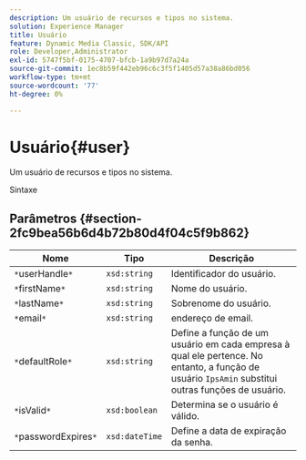 ```yaml
---
description: Um usuário de recursos e tipos no sistema.
solution: Experience Manager
title: Usuário
feature: Dynamic Media Classic, SDK/API
role: Developer,Administrator
exl-id: 5747f5bf-0175-4707-bfcb-1a9b97d7a24a
source-git-commit: 1ec8b59f442eb96c6c3f5f1405d57a38a86bd056
workflow-type: tm+mt
source-wordcount: '77'
ht-degree: 0%

---
```


# Usuário{#user}

Um usuário de recursos e tipos no sistema.

Sintaxe

## Parâmetros {#section-2fc9bea56b6d4b72b80d4f04c5f9b862}

| Nome | Tipo | Descrição |
|---|---|---|
| `*`userHandle`*` | `xsd:string` | Identificador do usuário. |
| `*`firstName`*` | `xsd:string` | Nome do usuário. |
| `*`lastName`*` | `xsd:string` | Sobrenome do usuário. |
| `*`email`*` | `xsd:string` | endereço de email. |
| `*`defaultRole`*` | `xsd:string` | Define a função de um usuário em cada empresa à qual ele pertence. No entanto, a função de usuário `IpsAmin` substitui outras funções de usuário. |
| `*`isValid`*` | `xsd:boolean` | Determina se o usuário é válido. |
| `*`passwordExpires`*` | `xsd:dateTime` | Define a data de expiração da senha. |
